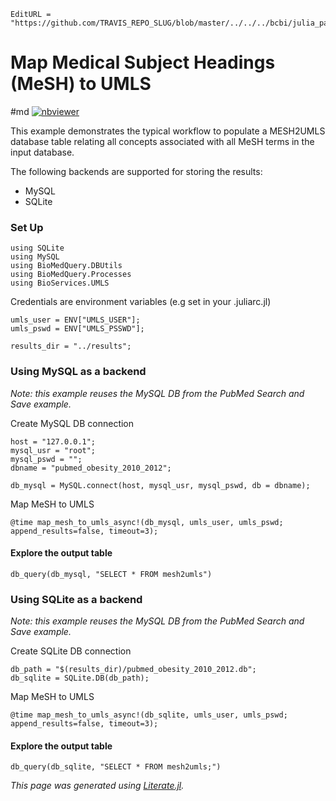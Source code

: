 ```@meta
EditURL = "https://github.com/TRAVIS_REPO_SLUG/blob/master/../../../bcbi/julia_packages/BioMedQuery/examples/literate_src/2_pubmed_mesh_to_umls_map.jl"
```

# Map Medical Subject Headings (MeSH) to UMLS

#md [![nbviewer](https://img.shields.io/badge/example-nbviewer-orange.svg)](http://nbviewer.jupyter.org/github/bcbi/BioMedQuery.jl/tree/master/docs/src/notebooks/pubmed_mesh_to_umls_map.ipynb)

This example demonstrates the typical workflow to populate a MESH2UMLS database
table relating all concepts associated with all MeSH terms in the input database.

The following backends are supported for storing the results:
* MySQL
* SQLite

### Set Up

```@example 2_pubmed_mesh_to_umls_map
using SQLite
using MySQL
using BioMedQuery.DBUtils
using BioMedQuery.Processes
using BioServices.UMLS
```

Credentials are environment variables (e.g set in your .juliarc.jl)

```@example 2_pubmed_mesh_to_umls_map
umls_user = ENV["UMLS_USER"];
umls_pswd = ENV["UMLS_PSSWD"];

results_dir = "../results";
```

### Using MySQL as a backend

*Note: this example reuses the MySQL DB from the PubMed Search and Save example.*

Create MySQL DB connection

```@example 2_pubmed_mesh_to_umls_map
host = "127.0.0.1";
mysql_usr = "root";
mysql_pswd = "";
dbname = "pubmed_obesity_2010_2012";

db_mysql = MySQL.connect(host, mysql_usr, mysql_pswd, db = dbname);
```

Map MeSH to UMLS

```@example 2_pubmed_mesh_to_umls_map
@time map_mesh_to_umls_async!(db_mysql, umls_user, umls_pswd; append_results=false, timeout=3);
```

#### Explore the output table

```@example 2_pubmed_mesh_to_umls_map
db_query(db_mysql, "SELECT * FROM mesh2umls")
```

### Using SQLite as a backend

*Note: this example reuses the MySQL DB from the PubMed Search and Save example.*

Create SQLite DB connection

```@example 2_pubmed_mesh_to_umls_map
db_path = "$(results_dir)/pubmed_obesity_2010_2012.db";
db_sqlite = SQLite.DB(db_path);
```

Map MeSH to UMLS

```@example 2_pubmed_mesh_to_umls_map
@time map_mesh_to_umls_async!(db_sqlite, umls_user, umls_pswd; append_results=false, timeout=3);
```

#### Explore the output table

```@example 2_pubmed_mesh_to_umls_map
db_query(db_sqlite, "SELECT * FROM mesh2umls;")
```

*This page was generated using [Literate.jl](https://github.com/fredrikekre/Literate.jl).*

